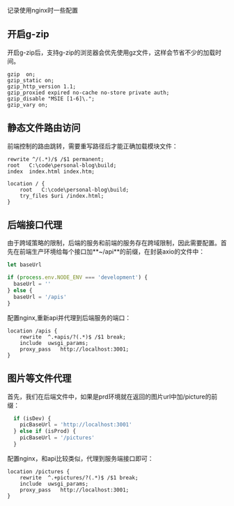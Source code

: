 记录使用nginx时一些配置

## 开启g-zip

开启g-zip后，支持g-zip的浏览器会优先使用gz文件，这样会节省不少的加载时间。

```
gzip  on;
gzip_static on;
gzip_http_version 1.1;
gzip_proxied expired no-cache no-store private auth;
gzip_disable "MSIE [1-6]\.";
gzip_vary on;
```

## 静态文件路由访问

前端控制的路由跳转，需要重写路径后才能正确加载模块文件：

```
rewrite ^/(.*)/$ /$1 permanent; 
root   C:\code\personal-blog\build;
index  index.html index.htm;

location / {
    root   C:\code\personal-blog\build;
    try_files $uri /index.html;
}
```

## 后端接口代理

由于跨域策略的限制，后端的服务和前端的服务存在跨域限制，因此需要配置。首先在前端生产环境给每个接口加**~/api**的前缀，在封装axio的文件中：

```js
let baseUrl

if (process.env.NODE_ENV === 'development') {
  baseUrl = ''
} else {
  baseUrl = '/apis'
}
```

配置nginx,重新api并代理到后端服务的端口：

```
location /apis {
    rewrite  ^.+apis/?(.*)$ /$1 break;
    include  uwsgi_params;
    proxy_pass   http://localhost:3001;
}
```

## 图片等文件代理

首先，我们在后端文件中，如果是prd环境就在返回的图片url中加/picture的前缀：

```js
  if (isDev) {
    picBaseUrl = 'http://localhost:3001'
  } else if (isProd) {
    picBaseUrl = '/pictures'
  }
```

配置nginx，和api比较类似，代理到服务端接口即可：

```
location /pictures {
    rewrite  ^.+pictures/?(.*)$ /$1 break;
    include  uwsgi_params;
    proxy_pass   http://localhost:3001;
}
```